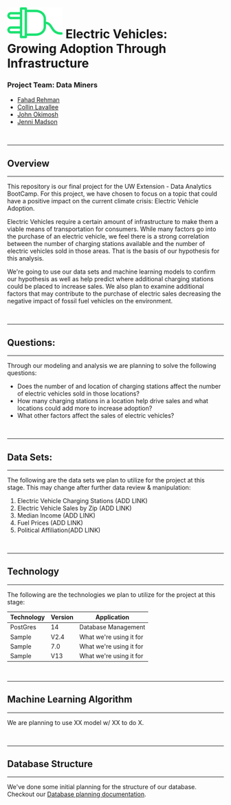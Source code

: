 


# ![](images/plug.png)   Electric Vehicles: <br> Growing Adoption Through Infrastructure 
</hr>
</hr>

 
### <Strong>Project Team: Data Miners</strong>
<ul>
    <li><a href=mailto:"fahadarehman@gmail.com">Fahad Rehman</a></li>
    <li><a href=mailto:"clavallee2@gmail.com">Collin Lavallee</a></li>
    <li><a href=mailto:"john.okimosh@gmail.com">John Okimosh</a></li>
    <li><a href=mailto:"jmmadson@gmail.com">Jenni Madson</a></li>
</ul>
</br>


------------- 
## Overview
-------------
This repository is our final project for the UW Extension - Data Analytics BootCamp. For this project, we have chosen to focus on a topic that could have a positive impact on the current climate crisis: Electric Vehicle Adoption.
 
Electric Vehicles require a certain amount of infrastructure to make them a viable means of transportation for consumers. While many factors go into the purchase of an electric vehicle, we feel there is a strong correlation between the number of charging stations available and the number of electric vehicles sold in those areas. That is the basis of our hypothesis for this analysis.
 
We're going to use our data sets and machine learning models to confirm our hypothesis as well as help predict where additional charging stations could be placed to increase sales. We also plan to examine additional factors that may contribute to the purchase of electric sales decreasing the negative impact of fossil fuel vehicles on the environment.
 
</br>
 
------------- 
## Questions:
-------------
Through our modeling and analysis we are planning to solve the following questions:
<ul>
    <li>Does the number of and location of charging stations affect the number of electric vehicles sold in those locations? </li>
    <li>How many charging stations in a location help drive sales and what locations could add more to increase adoption?</li>
    <li>What other factors affect the sales of electric vehicles?</li>
</ul>
 </br>

------------- 
## Data Sets:
-------------
The following are the data sets we plan to utilize for the project at this stage. This may change after further data review & manipulation:
<ol>
    <li>Electric Vehicle Charging Stations (ADD LINK)</li>
    <li>Electric Vehicle Sales by Zip (ADD LINK)</li>
    <li>Median Income (ADD LINK)</li>
    <li>Fuel Prices (ADD LINK)</li>
    <li>Political Affiliation(ADD LINK)</li>
</ol>
 </br>

------------- 
## Technology
-------------
The following are the technologies we plan to utilize for the project at this stage:
 
|  Technology | Version  |  Application |
|---|---|---|
|  PostGres |  14 | Database Management  |
|  Sample | V2.4  |  What we're using it for |
|  Sample | 7.0  | What we're using it for  |
|  Sample | V13  |  What we're using it for |
 
 </br>

-------------
## Machine Learning Algorithm
 -------------
 We are planning to use XX model w/ XX to do X. 

 
</br>

-------------
## Database Structure
-------------

We've done some initial planning for the structure of our database. 
Checkout our <a href="https://github.com/jmmadson/data_miners/tree/main/database_related">Database planning documentation</a>.